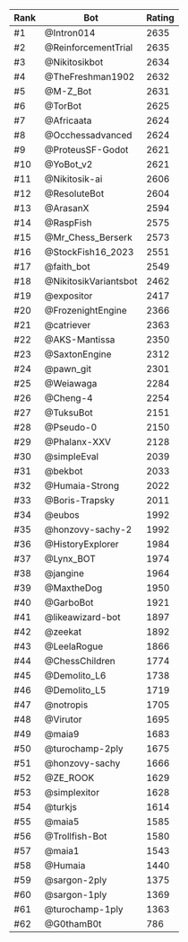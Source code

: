 Rank|Bot|Rating
---|---|---
#1|@Intron014|2635
#2|@ReinforcementTrial|2635
#3|@Nikitosikbot|2634
#4|@TheFreshman1902|2632
#5|@M-Z_Bot|2631
#6|@TorBot|2625
#7|@Africaata|2624
#8|@Occhessadvanced|2624
#9|@ProteusSF-Godot|2621
#10|@YoBot_v2|2621
#11|@Nikitosik-ai|2606
#12|@ResoluteBot|2604
#13|@ArasanX|2594
#14|@RaspFish|2575
#15|@Mr_Chess_Berserk|2573
#16|@StockFish16_2023|2551
#17|@faith_bot|2549
#18|@NikitosikVariantsbot|2462
#19|@expositor|2417
#20|@FrozenightEngine|2366
#21|@catriever|2363
#22|@AKS-Mantissa|2350
#23|@SaxtonEngine|2312
#24|@pawn_git|2301
#25|@Weiawaga|2284
#26|@Cheng-4|2254
#27|@TuksuBot|2151
#28|@Pseudo-0|2150
#29|@Phalanx-XXV|2128
#30|@simpleEval|2039
#31|@bekbot|2033
#32|@Humaia-Strong|2022
#33|@Boris-Trapsky|2011
#34|@eubos|1992
#35|@honzovy-sachy-2|1992
#36|@HistoryExplorer|1984
#37|@Lynx_BOT|1974
#38|@jangine|1964
#39|@MaxtheDog|1950
#40|@GarboBot|1921
#41|@likeawizard-bot|1897
#42|@zeekat|1892
#43|@LeelaRogue|1866
#44|@ChessChildren|1774
#45|@Demolito_L6|1738
#46|@Demolito_L5|1719
#47|@notropis|1705
#48|@Virutor|1695
#49|@maia9|1683
#50|@turochamp-2ply|1675
#51|@honzovy-sachy|1666
#52|@ZE_ROOK|1629
#53|@simplexitor|1628
#54|@turkjs|1614
#55|@maia5|1585
#56|@Trollfish-Bot|1580
#57|@maia1|1543
#58|@Humaia|1440
#59|@sargon-2ply|1375
#60|@sargon-1ply|1369
#61|@turochamp-1ply|1363
#62|@G0thamB0t|786
